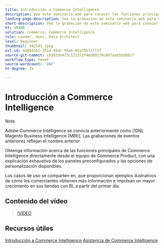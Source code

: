 ```yaml
---
title: Introducción a Commerce Intelligence
description: Vea este seminario web para conocer las funciones principales de Commerce Intelligence para su tienda Adobe Commerce o Magento Open Source.
landing-page-description: Vea la grabación de este seminario web para conocer las funciones principales de Commerce Intelligence para su tienda Adobe Commerce o Magento Open Source.
short-description: Vea la grabación de este seminario web para conocer las funciones principales de Commerce Intelligence para su tienda Adobe Commerce o Magento Open Source.
kt: 10408
solution: Commerce, Commerce Intelligence
role: Leader, User, Data Architect
level: Beginner
thumbnail: 342501.jpeg
exl-id: 4d0843b1-251d-45dc-94ab-85a35b71771f
source-git-commit: c0382de473c121272f48d89170c887ae65bd60cf
workflow-type: tm+mt
source-wordcount: '167'
ht-degree: 1%

---
```


# Introducción a Commerce Intelligence

>[!NOTE]
>
>Adobe Commerce Intelligence se conocía anteriormente como [!DNL Magento Business Intelligence (MBI)]. Las grabaciones de eventos anteriores reflejan el nombre anterior.

Obtenga información acerca de las funciones principales de Commerce Intelligence directamente desde el equipo de Commerce Product, con una explicación exhaustiva de los paneles preconfigurados y las opciones de personalización disponibles.

Los casos de uso se comparten en, que proporcionan ejemplos ilustrativos de cómo los comerciantes obtienen más información e impulsan un mayor crecimiento en sus tiendas con BI, a partir del primer día.

## Contenido del vídeo

>[!VIDEO](https://video.tv.adobe.com/v/342501?quality=12&learn=on)

## Recursos útiles

[Introducción a Commerce Intelligence](https://experienceleague.adobe.com/docs/commerce-business-intelligence/mbi/getting-started.html)
[Asistencia de Commerce Intelligence](https://experienceleague.adobe.com/docs/commerce-knowledge-base/kb/troubleshooting/miscellaneous/mbi-service-policies.html)
